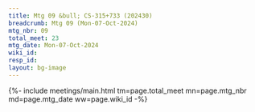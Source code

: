 ```yaml
---
title: Mtg 09 &bull; CS-315+733 (202430)
breadcrumb: Mtg 09 (Mon-07-Oct-2024)
mtg_nbr: 09
total_meet: 23
mtg_date: Mon-07-Oct-2024
wiki_id: 
resp_id: 
layout: bg-image
---
```


{%- include meetings/main.html
    tm=page.total_meet
    mn=page.mtg_nbr
    md=page.mtg_date
    ww=page.wiki_id
-%}
